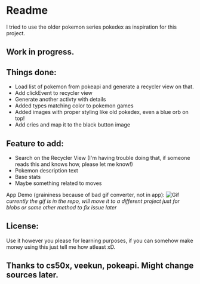 # Readme
I tried to use the older pokemon series pokedex as inspiration for this project.

## Work in progress. 

## Things done:
* Load list of pokemon from pokeapi and generate a recycler view on that.
* Add clickEvent to recycler view
* Generate another activty with details
* Added types matching color to pokemon games
* Added images with proper styling like old pokedex, even a blue orb on top!
* Add cries and map it to the black button image

## Feature to add:
* Search on the Recycler View (I'm having trouble doing that, if someone reads this and knows how, please let me know!)
* Pokemon description text
* Base stats
* Maybe something related to moves

App Demo (graininess because of bad gif converter, not in app):
![Gif](demo.gif)
*currently the gif is in the repo, will move it to a different project just for blobs or some other method to fix issue later*

## License:
Use it however you please for learning purposes, if you can somehow make money using this just tell me how atleast xD.

## Thanks to cs50x, veekun, pokeapi. Might change sources later.
